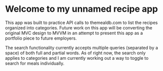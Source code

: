 
# Welcome to my unnamed recipe app

This app was built to practice API calls to themealdb.com to list the recipes organized into categories. Future work on this app will be converting the original MVC design to MVVM in an attempt to present this app as a portfolio piece to future employers. 

The search functionality currently accepts multiple queries (separated by a space) of both full and partial words. As of right now, the search only applies to categories and I am currently working out a way to toggle to search for meals individually.
